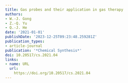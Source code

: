 ```yaml
---
title: Gas probes and their application in gas therapy
authors:
- W.-J. Gong
- Z.-Q. Yu
- Q.-J. He
date: '2021-01-01'
publishDate: '2023-12-25T09:23:48.259281Z'
publication_types:
- article-journal
publication: '*Chemical Synthesis*'
doi: 10.20517/cs.2021.04
links:
- name: URL
  url: 
    https://doi.org/10.20517/cs.2021.04
---
```

